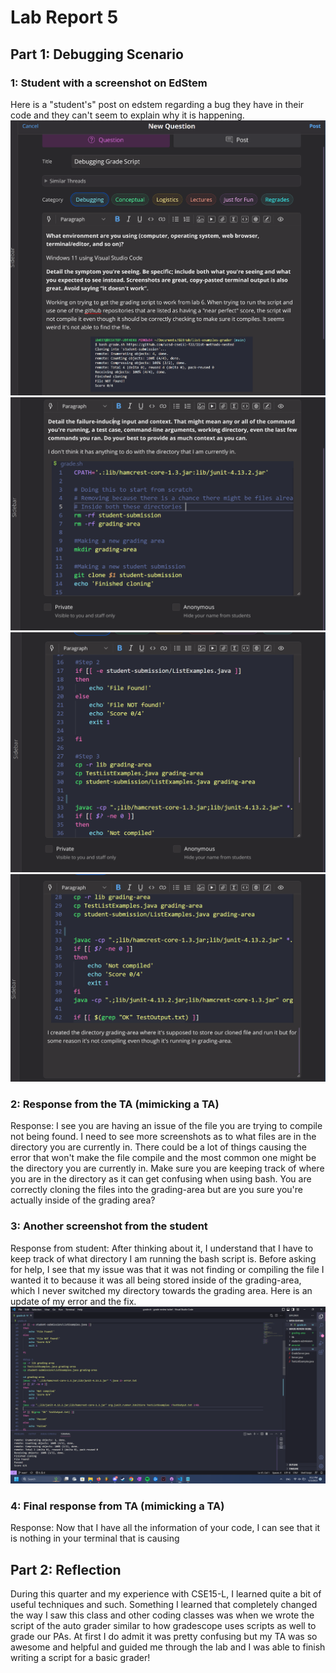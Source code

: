 # Lab Report 5
## Part 1: Debugging Scenario
### 1: Student with a screenshot on EdStem
Here is a "student's" post on edstem regarding a bug they have in their code and they can't seem to explain why it is happening.
![Picture 1](pictures/partone.png)
![Picture 2](pictures/parttwo.png)
![Picture 3](pictures/partthree.png)
![Picture 4](pictures/partfour.png)

### 2: Response from the TA (mimicking a TA)
Response: I see you are having an issue of the file you are trying to compile not being found. I need to see more screenshots as to what files are in the directory you are currently in. There could be a lot of things causing the error that won't make the file compile and the most common one might be the directory you are currently in. Make sure you are keeping track of where you are in the directory as it can get confusing when using bash. You are correctly cloning the files into the grading-area but are you sure you're actually inside of the grading area? 

### 3: Another screenshot from the student
Response from student: After thinking about it, I understand that I have to keep track of what directory I am running the bash script is. Before asking for help, I see that my issue was that it was not finding or compiling the file I wanted it to because it was all being stored inside of the grading-area, which I never switched my directory towards the grading area. Here is an update of my error and the fix.
![Filefound](pictures/filefound.png)


### 4: Final response from TA (mimicking a TA)
Response: Now that I have all the information of your code, I can see that it is nothing in your terminal that is causing 

## Part 2: Reflection
During this quarter and my experience with CSE15-L, I learned quite a bit of useful techniques and such. Something I learned that completely changed the way I saw this class and other coding classes was when we wrote the script of the auto grader similar to how gradescope uses scripts as well to grade our PAs. At first I do admit it was pretty confusing but my TA was so awesome and helpful and guided me through the lab and I was able to finish writing a script for a basic grader!
